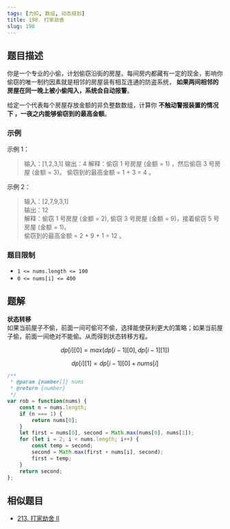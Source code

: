 ```yaml
---
tags: [力扣, 数组, 动态规划]
title: 198. 打家劫舍
slug: 198
---
```

## 题目描述
你是一个专业的小偷，计划偷窃沿街的房屋。每间房内都藏有一定的现金，影响你偷窃的唯一制约因素就是相邻的房屋装有相互连通的防盗系统，
**如果两间相邻的房屋在同一晚上被小偷闯入，系统会自动报警**。

给定一个代表每个房屋存放金额的非负整数数组，计算你 **不触动警报装置的情况下 ，一夜之内能够偷窃到的最高金额**。

### 示例
示例 1：

> 输入：[1,2,3,1]
> 输出：4
> 解释：偷窃 1 号房屋 (金额 = 1) ，然后偷窃 3 号房屋 (金额 = 3)。
> 偷窃到的最高金额 = 1 + 3 = 4 。

示例 2：

> 输入：[2,7,9,3,1]  
> 输出：12  
> 解释：偷窃 1 号房屋 (金额 = 2), 偷窃 3 号房屋 (金额 = 9)，接着偷窃 5 号房屋 (金额 = 1)。  
> 偷窃到的最高金额 = 2 + 9 + 1 = 12 。  

### 题目限制
- `1 <= nums.length <= 100`  
- `0 <= nums[i] <= 400`  

## 题解
**状态转移**  
如果当前屋子不偷，前面一间可偷可不偷，选择能使获利更大的策略；如果当前屋子偷，前面一间绝对不能偷。从而得到状态转移方程。

$$
dp[i][0]=max(dp[i−1][0],dp[i−1][1])
$$

$$
dp[i][1]=dp[i−1][0]+nums[i]
$$

```js
/**
 * @param {number[]} nums
 * @return {number}
 */
var rob = function(nums) {
    const n = nums.length;
    if (n === 1) {
        return nums[0];
    }
    let first = nums[0], second = Math.max(nums[0], nums[1]);
    for (let i = 2; i < nums.length; i++) {
        const temp = second;
        second = Math.max(first + nums[i], second);
        first = temp;
    }
    return second;
};
```

## 相似题目
- [213. 打家劫舍 II](./213)

